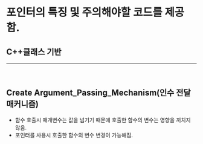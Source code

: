 # 포인터의 특징 및 주의해야할 코드를 제공함.
## C++클래스 기반 <br>
-------------------
<br>

## Create Argument_Passing_Mechanism(인수 전달 매커니즘)
  * 함수 호출시 매개변수는 값을 넘기기 때문에 호출한 함수의 변수는 영향을 끼치지 않음.
  * 포인터를 사용시 호출한 함수의 변수 변경이 가능해짐.
